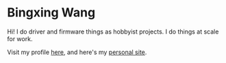 # Bingxing Wang

Hi! I do driver and firmware things as hobbyist projects. I do things at scale for work.

Visit my profile [here](https://www.linkedin.com/in/imbushuo/), and here's my [personal site](https://www.imbushuo.net).

